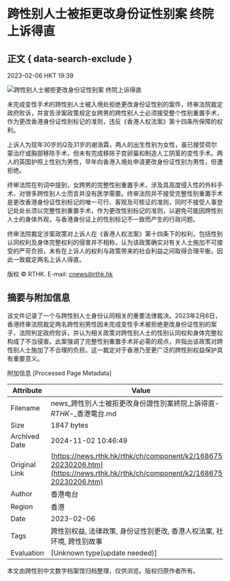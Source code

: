 # 跨性别人士被拒更改身份证性别案 终院上诉得直

## 正文 { data-search-exclude }


2023-02-06 HKT 19:39

![跨性别人士被拒更改身份证性别案 终院上诉得直](https://newsstatic.rthk.hk/images/mfile_1686750_1_L_20230206193906.jpg)

未完成变性手术的跨性别人士被入境处拒绝更改身份证性别的案件，终审法院裁定政府败诉，并宣告涉案政策规定女跨男的跨性别人士必须接受整个性别重置手术，作为更改香港身份证性别标记的准则，违反《香港人权法案》第十四条所保障的权利。

上诉人为现年30岁的Q及31岁的谢浩霖，两人的出生性别为女性，虽已接受荷尔蒙治疗或胸部移除手术，但未有完成移除子宫卵巢和制造人工阴茎的变性手术。两人的英国护照上性别为男性，早年向香港入境处申请更改身份证性别为男性，但遭拒绝。

终审法院在判词中提到，女跨男的完整性别重置手术，涉及具高度侵入性的外科手术，对很多跨性别人士而言并没有医学需要。终审法院并不接受完整性别重置手术是更改香港身份证性别标记的唯一可行、客观及可核证的准则，同时不接受人事登记处处长须以完整性别重置手术，作为更改性别标记的准则，以避免可能因跨性别人士的身体外观，与香港身份证上的性别标记不一致而产生的行政问题。

终审法院裁定涉案政策对上诉人在《香港人权法案》第十四条下的权利，包括性别认同权利及身体完整权利的侵害并不相称，认为该政策确实对有关人士施加不可接受的严苛负担，未有在上诉人的权利与政策带来的社会利益之间取得合理平衡，因此一致裁定两名上诉人得直。

版权 © RTHK. E-mail: [cnews@rthk.hk](mailto:cnews@rthk.hk)

## 摘要与附加信息

<!-- tcd_abstract -->
该文件记录了一个与跨性别人士身份认同相关的重要法律裁决。2023年2月6日，香港终审法院裁定两名跨性别男性因未完成变性手术被拒绝更改身份证性别的案子，法院判定政府败诉，并认为相关政策对跨性别人士的性别认同权和身体完整权构成了不当侵害。此案强调了完整性别重置手术非必需的观点，并指出该政策对跨性别人士施加了不合理的负担。这一裁定对于香港乃至更广泛的跨性别权益保护具有重要意义。
<!-- tcd_abstract_end -->

附加信息 [Processed Page Metadata]

| Attribute       | Value                                  |
|-----------------|----------------------------------------|
| Filename        | news_跨性別人士被拒更改身份證性別案終院上訴得直-_RTHK_-_香港電台.md                             |
| Size            | 1847 bytes                           |
| Archived Date   | 2024-11-02 10:46:49                             |
| Original Link   | [https://news.rthk.hk/rthk/ch/component/k2/1686750-20230206.htm](https://news.rthk.hk/rthk/ch/component/k2/1686750-20230206.htm)                       |
| Author          | 香港电台                               |
| Region          | 香港                               |
| Date            | 2023-02-06                                 |
| Tags            | 跨性别权益, 法律政策, 身份证性别更改, 香港人权法案, 社会环境, 跨性别故事                                 |
| Evaluation            | [Unknown type(update needed)]                                 |
<!-- tcd_table_end -->

本文由跨性别中文数字档案馆归档整理，仅供浏览。版权归原作者所有。
